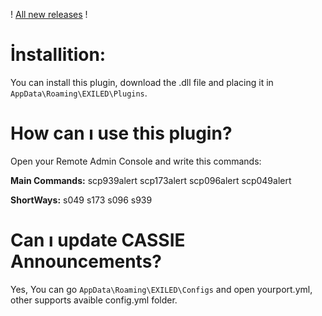 ! [All new releases](https://github.com/Treaxy/Breach-Alerts/releases) !

# İnstallition:

You can install this plugin, download the .dll file and placing it in ``AppData\Roaming\EXILED\Plugins``.


# How can ı use this plugin?

Open your Remote Admin Console and write this commands:

**Main Commands:**
scp939alert
scp173alert
scp096alert
scp049alert

**ShortWays:**
s049
s173
s096
s939


# Can ı update CASSIE Announcements?

Yes, 
You can go ``AppData\Roaming\EXILED\Configs`` and open yourport.yml, other supports avaible config.yml folder.
